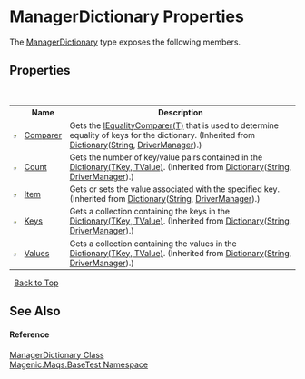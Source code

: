 # ManagerDictionary Properties
 

The <a href="#/MAQS_5/BaseTest_AUTOGENERATED/ManagerDictionary_Class">ManagerDictionary</a> type exposes the following members.


## Properties
&nbsp;<table><tr><th></th><th>Name</th><th>Description</th></tr><tr><td>![Public property](media/pubproperty.gif "Public property")</td><td><a href="http://msdn2.microsoft.com/en-us/library/ms132092" target="_blank">Comparer</a></td><td>
Gets the <a href="http://msdn2.microsoft.com/en-us/library/ms132151" target="_blank">IEqualityComparer(T)</a> that is used to determine equality of keys for the dictionary.
 (Inherited from <a href="http://msdn2.microsoft.com/en-us/library/xfhwa508" target="_blank">Dictionary</a>(<a href="http://msdn2.microsoft.com/en-us/library/s1wwdcbf" target="_blank">String</a>, <a href="#/MAQS_5/BaseTest_AUTOGENERATED/DriverManager_Class">DriverManager</a>).)</td></tr><tr><td>![Public property](media/pubproperty.gif "Public property")</td><td><a href="http://msdn2.microsoft.com/en-us/library/zhcy256f" target="_blank">Count</a></td><td>
Gets the number of key/value pairs contained in the <a href="http://msdn2.microsoft.com/en-us/library/xfhwa508" target="_blank">Dictionary(TKey, TValue)</a>.
 (Inherited from <a href="http://msdn2.microsoft.com/en-us/library/xfhwa508" target="_blank">Dictionary</a>(<a href="http://msdn2.microsoft.com/en-us/library/s1wwdcbf" target="_blank">String</a>, <a href="#/MAQS_5/BaseTest_AUTOGENERATED/DriverManager_Class">DriverManager</a>).)</td></tr><tr><td>![Public property](media/pubproperty.gif "Public property")</td><td><a href="http://msdn2.microsoft.com/en-us/library/9tee9ht2" target="_blank">Item</a></td><td>
Gets or sets the value associated with the specified key.
 (Inherited from <a href="http://msdn2.microsoft.com/en-us/library/xfhwa508" target="_blank">Dictionary</a>(<a href="http://msdn2.microsoft.com/en-us/library/s1wwdcbf" target="_blank">String</a>, <a href="#/MAQS_5/BaseTest_AUTOGENERATED/DriverManager_Class">DriverManager</a>).)</td></tr><tr><td>![Public property](media/pubproperty.gif "Public property")</td><td><a href="http://msdn2.microsoft.com/en-us/library/yt2fy5zk" target="_blank">Keys</a></td><td>
Gets a collection containing the keys in the <a href="http://msdn2.microsoft.com/en-us/library/xfhwa508" target="_blank">Dictionary(TKey, TValue)</a>.
 (Inherited from <a href="http://msdn2.microsoft.com/en-us/library/xfhwa508" target="_blank">Dictionary</a>(<a href="http://msdn2.microsoft.com/en-us/library/s1wwdcbf" target="_blank">String</a>, <a href="#/MAQS_5/BaseTest_AUTOGENERATED/DriverManager_Class">DriverManager</a>).)</td></tr><tr><td>![Public property](media/pubproperty.gif "Public property")</td><td><a href="http://msdn2.microsoft.com/en-us/library/ekcfxy3x" target="_blank">Values</a></td><td>
Gets a collection containing the values in the <a href="http://msdn2.microsoft.com/en-us/library/xfhwa508" target="_blank">Dictionary(TKey, TValue)</a>.
 (Inherited from <a href="http://msdn2.microsoft.com/en-us/library/xfhwa508" target="_blank">Dictionary</a>(<a href="http://msdn2.microsoft.com/en-us/library/s1wwdcbf" target="_blank">String</a>, <a href="#/MAQS_5/BaseTest_AUTOGENERATED/DriverManager_Class">DriverManager</a>).)</td></tr></table>&nbsp;
<a href="#managerdictionary-properties">Back to Top</a>

## See Also


#### Reference
<a href="#/MAQS_5/BaseTest_AUTOGENERATED/ManagerDictionary_Class">ManagerDictionary Class</a><br /><a href="#/MAQS_5/BaseTest_AUTOGENERATED/Magenic-Maqs-BaseTest_Namespace">Magenic.Maqs.BaseTest Namespace</a><br />